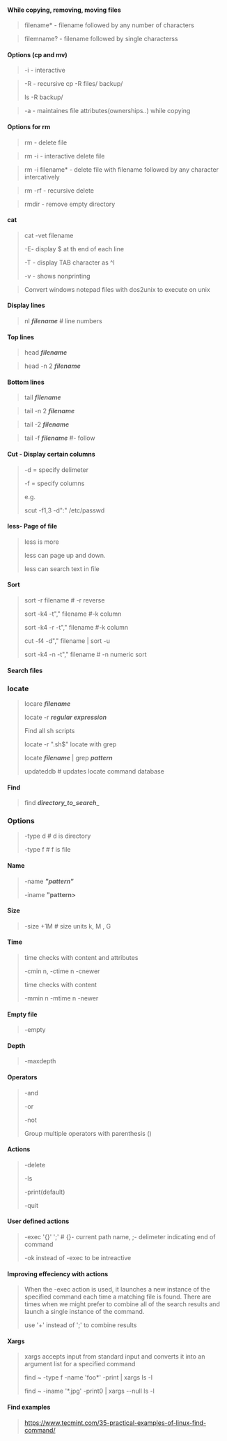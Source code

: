 #### While copying, removing, moving files

> filename* - filename followed by any number of characters

> filemname? - filename followed by single characterss

#### Options (cp and mv)

> -i - interactive

> -R - recursive 
>cp -R files/ backup/
>
>ls -R backup/

> -a - maintaines file attributes(ownerships..) while copying 

#### Options for rm 

> rm - delete file

> rm -i - interactive delete file

> rm -i filename* -  delete file with filename followed by any character intercatively

> rm -rf - recursive delete

> rmdir - remove empty directory

#### cat

>cat -vet filename
>
>-E- display $ at th end of each line
>
>-T - display TAB character as ^I
>
>-v - shows nonprinting

> Convert windows notepad files with dos2unix to execute on unix

#### Display lines
> nl ___filename___ # line numbers

#### Top lines

> head ___filename___

> head -n 2 ___filename___

#### Bottom lines

> tail ___filename___

> tail -n 2 ___filename___

> tail -2 ___filename___

> tail -f ___filename___ #- follow


#### Cut - Display certain columns

>-d = specify delimeter
>
>-f = specify columns
>
>e.g.
>
>scut -f1,3 -d":" /etc/passwd

#### less- Page of file
>less is more
>
>less can page up and down.
>
>less can search text in file

#### Sort

>sort -r filename # -r reverse
>
>sort -k4 -t"," filename #-k column
>
>sort -k4 -r -t"," filename #-k column
>
>cut -f4 -d"," filename | sort -u
>
>sort -k4 -n -t"," filename # -n numeric sort

####  Search files

### locate

> locare ___filename___
>
> locate -r ___regular expression___
>
>Find all sh scripts
>
>locate -r "\.sh$"
> locate with grep
>
> locate ___filename___ | grep ___pattern___
>
> updateddb # updates locate command database

#### Find

> find ___directory_to_search____

### Options


>-type d # d is directory
>
>-type f # f is file

#### Name
>-name ___"pattern"___
>
>-iname ____"pattern>____

#### Size
>-size +1M # size units k, M , G

#### Time
>time checks with content and attributes
>
>-cmin n,
>-ctime n
>-cnewer
>
>time checks with content
>
>-mmin n
>-mtime n
>-newer
>

#### Empty file
>-empty
>

#### Depth
>-maxdepth


#### Operators

>-and 
>
>-or
>
>-not
>
>Group multiple operators with parenthesis ()

#### Actions

> -delete
>
> -ls
>
> -print(default)
>
> -quit

#### User defined actions
> -exec <command> '{}' ';' # {}- current path name, ;- delimeter indicating end of command
>
> -ok instead of -exec to be intreactive

#### Improving effeciency with actions

> When the -exec action is used, it launches a new instance of the specified command each time a matching file is found. There are times when we might prefer to combine all of the search results and launch a single instance of the command. 
>
>use '+' instead of ';' to combine results


#### Xargs

>xargs accepts input from standard input and converts it into an argument list for a specified command
>
>find ~ -type f -name 'foo*' -print | xargs ls -l
>
>find ~ -iname '*.jpg' -print0 | xargs --null ls -l

#### Find examples

>https://www.tecmint.com/35-practical-examples-of-linux-find-command/













